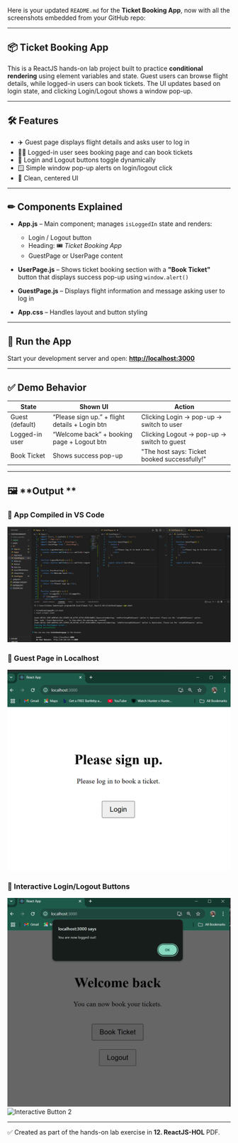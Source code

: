 Here is your updated `README.md` for the **Ticket Booking App**, now with all the screenshots embedded from your GitHub repo:

---

## 📦 **Ticket Booking App**

This is a ReactJS hands-on lab project built to practice **conditional rendering** using element variables and state.
Guest users can browse flight details, while logged-in users can book tickets. The UI updates based on login state, and clicking Login/Logout shows a window pop-up.

---

## 🛠 **Features**

* ✈️ Guest page displays flight details and asks user to log in
* 🙋‍♂️ Logged-in user sees booking page and can book tickets
* 🔁 Login and Logout buttons toggle dynamically
* 🪟 Simple window pop-up alerts on login/logout click
* 🎨 Clean, centered UI

---

## ✏ **Components Explained**

* **App.js** – Main component; manages `isLoggedIn` state and renders:

  * Login / Logout button
  * Heading: 🎟️ *Ticket Booking App*
  * GuestPage or UserPage content
* **UserPage.js** – Shows ticket booking section with a **"Book Ticket"** button that displays success pop-up using `window.alert()`
* **GuestPage.js** – Displays flight information and message asking user to log in
* **App.css** – Handles layout and button styling

---

## 🚀 **Run the App**

Start your development server and open:
**[http://localhost:3000](http://localhost:3000)**

---

## ✅ **Demo Behavior**

| State           | Shown UI                                       | Action                                       |
| --------------- | ---------------------------------------------- | -------------------------------------------- |
| Guest (default) | “Please sign up.” + flight details + Login btn | Clicking Login → pop-up → switch to user     |
| Logged-in user  | “Welcome back” + booking page + Logout btn     | Clicking Logout → pop-up → switch to guest   |
| Book Ticket     | Shows success pop-up                           | "The host says: Ticket booked successfully!" |

---

## 🖼️ **Output **

### 🧠 App Compiled in VS Code

![VS Code Compilation](https://github.com/Suhana-Samanta/Cognizant-Digital-Nurture-4.0-JavaFSE-SupersetID-6403192-/raw/main/Week%207/12.%20ReactJS-HOL/ticketbookingapp/output/VS%20Code%20App%20successful%20compilation.png)

### 🧳 Guest Page in Localhost

![Guest Page](https://github.com/Suhana-Samanta/Cognizant-Digital-Nurture-4.0-JavaFSE-SupersetID-6403192-/raw/main/Week%207/12.%20ReactJS-HOL/ticketbookingapp/output/guestpage%20in%20local%20host.png)

### 🎯 Interactive Login/Logout Buttons

![Interactive Button 1](https://github.com/Suhana-Samanta/Cognizant-Digital-Nurture-4.0-JavaFSE-SupersetID-6403192-/raw/main/Week%207/12.%20ReactJS-HOL/ticketbookingapp/output/interactive%20button.png)
![Interactive Button 2](https://github.com/Suhana-Samanta/Cognizant-Digital-Nurture-4.0-JavaFSE-SupersetID-6403192-/raw/main/Week%207/12.%20ReactJS-HOL/ticketbookingapp/output/interactive%20button%20\(2\).png)

---

✅ Created as part of the hands-on lab exercise in **12. ReactJS-HOL** PDF.
